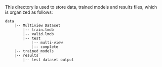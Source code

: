 This directory is used to store data, trained models and results files, which is organized as follows:
```
data
    |-- Multiview Dataset 
        |-- train.lmdb
        |-- valid.lmdb
        |-- test
            |-- multi-view
            |-- complete
    |-- trained_models
    |-- results
        |-- test dataset output
```
